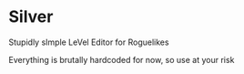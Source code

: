 # Silver

Stupidly sImple LeVel Editor for Roguelikes

Everything is brutally hardcoded for now, so use at your risk

